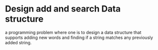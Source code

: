 # Design add and search Data structure
 a programming problem where one is to design a data structure that supports adding new words and finding if a string matches any previously added string.
